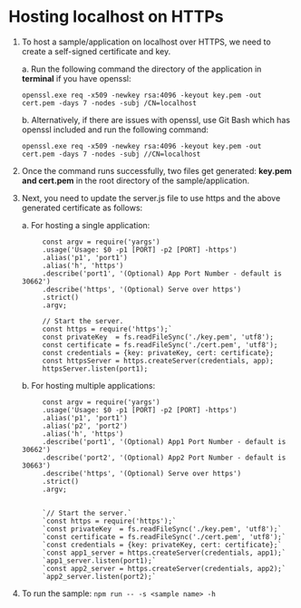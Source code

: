 # Hosting localhost on HTTPs 
1. To host a sample/application on localhost over HTTPS, we need to create a self-signed certificate and key. 

    a. Run the following command the directory of the application in **terminal** if you have openssl: 

    `openssl.exe req -x509 -newkey rsa:4096 -keyout key.pem -out cert.pem -days 7 -nodes -subj /CN=localhost`

    b. Alternatively, if there are issues with openssl, use Git Bash which has openssl included and run the following command: 

    `openssl.exe req -x509 -newkey rsa:4096 -keyout key.pem -out cert.pem -days 7 -nodes -subj //CN=localhost` 


2. Once the command runs successfully, two files get generated: **key.pem and cert.pem** in the root directory of the sample/application. 

3. Next, you need to update the server.js file to use https and the above generated certificate as follows: 

    a. For hosting a single application: 

            const argv = require('yargs')
            .usage('Usage: $0 -p1 [PORT] -p2 [PORT] -https')
            .alias('p1', 'port1')
            .alias('h', 'https')
            .describe('port1', '(Optional) App Port Number - default is 30662')
            .describe('https', '(Optional) Serve over https')
            .strict()
            .argv;

            // Start the server. 
            const https = require('https');` 
            const privateKey  = fs.readFileSync('./key.pem', 'utf8'); 
            const certificate = fs.readFileSync('./cert.pem', 'utf8'); 
            const credentials = {key: privateKey, cert: certificate}; 
            const httpsServer = https.createServer(credentials, app);
            httpsServer.listen(port1);

    b. For hosting multiple applications:
   
            const argv = require('yargs')
            .usage('Usage: $0 -p1 [PORT] -p2 [PORT] -https')
            .alias('p1', 'port1')
            .alias('p2', 'port2')
            .alias('h', 'https')
            .describe('port1', '(Optional) App1 Port Number - default is 30662')
            .describe('port2', '(Optional) App2 Port Number - default is 30663')
            .describe('https', '(Optional) Serve over https')
            .strict()
            .argv;


            `// Start the server.` 
            `const https = require('https');` 
            `const privateKey  = fs.readFileSync('./key.pem', 'utf8');` 
            `const certificate = fs.readFileSync('./cert.pem', 'utf8');`
            `const credentials = {key: privateKey, cert: certificate};` 
            `const app1_server = https.createServer(credentials, app1);` 
            `app1_server.listen(port1);`
            `const app2_server = https.createServer(credentials, app2);` 
            `app2_server.listen(port2);`

4. To run the sample: `npm run -- -s <sample name> -h`